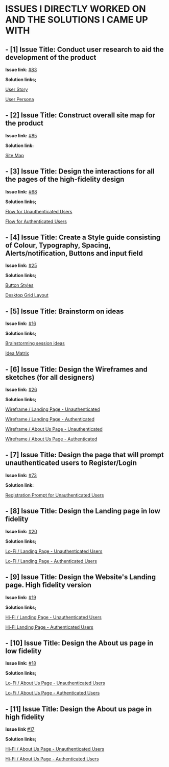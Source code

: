 # ISSUES I DIRECTLY WORKED ON AND THE SOLUTIONS I CAME UP WITH

## - [1] Issue Title: Conduct user research to aid the development of the product

**Issue link**: [#83](https://github.com/zuri-training/Team-100_AnimaLib/issues/83)

**Solution links;** 

[User Story](https://www.figma.com/file/VLaolzmNxT8lx7uBMsYVMz/Team-100_AnimaLib?node-id=2712%3A62896)

[User Persona](https://www.figma.com/file/VLaolzmNxT8lx7uBMsYVMz/Team-100_AnimaLib?node-id=2880%3A29147)


## - [2] Issue Title: Construct overall site map for the product

**Issue link:** [#85](https://github.com/zuri-training/Team-100_AnimaLib/issues/85) 

**Solution link:** 

[Site Map](https://www.figma.com/file/VLaolzmNxT8lx7uBMsYVMz/Team-100_AnimaLib?node-id=2730%3A47580)


## - [3] Issue Title: Design the interactions for all the pages of the high-fidelity design

**Issue link:** [#68](https://github.com/zuri-training/Team-100_AnimaLib/issues/68)

**Solution links;**

[Flow for Unauthenticated Users](https://www.figma.com/proto/VLaolzmNxT8lx7uBMsYVMz/Team-100_AnimaLib?node-id=2712%3A29511&viewport=704%2C167%2C0.02&scaling=scale-down&starting-point-node-id=2712%3A88887&show-proto-sidebar=1)

[Flow for Authenticated Users](https://www.figma.com/proto/VLaolzmNxT8lx7uBMsYVMz/Team-100_AnimaLib?node-id=2712%3A29511&viewport=704%2C167%2C0.02&scaling=scale-down&starting-point-node-id=2712%3A87770&show-proto-sidebar=1)


## - [4] Issue Title: Create a Style guide consisting of Colour, Typography, Spacing, Alerts/notification, Buttons and input field

**Issue link:** [#25](https://github.com/zuri-training/Team-100_AnimaLib/issues/25)

**Solution links;** 

[Button Styles](https://www.figma.com/file/VLaolzmNxT8lx7uBMsYVMz/Team-100_AnimaLib?node-id=146%3A2364)

[Desktop Grid Layout](https://www.figma.com/file/VLaolzmNxT8lx7uBMsYVMz/Team-100_AnimaLib?node-id=3524%3A19408)


## - [5] Issue Title: Brainstorm on ideas

**Issue link:** [#16](https://github.com/zuri-training/Team-100_AnimaLib/issues/16)

**Solution links;**

[Brainstorming session ideas](https://www.figma.com/file/VLaolzmNxT8lx7uBMsYVMz/Team-100_AnimaLib?node-id=2880%3A27332)

[Idea Matrix](https://www.figma.com/file/VLaolzmNxT8lx7uBMsYVMz/Team-100_AnimaLib?node-id=2730%3A47674)


## - [6] Issue Title: Design the Wireframes and sketches (for all designers)

**Issue link:** [#26](https://github.com/zuri-training/Team-100_AnimaLib/issues/26)

**Solution links;**

[Wireframe / Landing Page - Unauthenticated](https://www.figma.com/file/VLaolzmNxT8lx7uBMsYVMz/Team-100_AnimaLib?node-id=2882%3A25466)

[Wireframe / Landing Page - Authenticated](https://www.figma.com/file/VLaolzmNxT8lx7uBMsYVMz/Team-100_AnimaLib?node-id=2882%3A25336)

[Wireframe / About Us Page - Unauthenticated](https://www.figma.com/file/VLaolzmNxT8lx7uBMsYVMz/Team-100_AnimaLib?node-id=2882%3A25597)

[Wireframe / About Us Page - Authenticated](https://www.figma.com/file/VLaolzmNxT8lx7uBMsYVMz/Team-100_AnimaLib?node-id=2882%3A25723)


## - [7] Issue Title: Design the page that will prompt unauthenticated users to Register/Login

**Issue link:** [#73](https://github.com/zuri-training/Team-100_AnimaLib/issues/73)

**Solution link:** 

[Registration Prompt for Unauthenticated Users](https://www.figma.com/file/VLaolzmNxT8lx7uBMsYVMz/Team-100_AnimaLib?node-id=2849%3A31210)


## - [8] Issue Title: Design the Landing page in low fidelity

**Issue link:** [#20](https://github.com/zuri-training/Team-100_AnimaLib/issues/20)

**Solution links;**

[Lo-Fi / Landing Page - Unauthenticated Users](https://www.figma.com/file/VLaolzmNxT8lx7uBMsYVMz/Team-100_AnimaLib?node-id=2882%3A17964)

[Lo-Fi / Landing Page - Authenticated Users](https://www.figma.com/file/VLaolzmNxT8lx7uBMsYVMz/Team-100_AnimaLib?node-id=2882%3A18188)


## - [9] Issue Title: Design the Website's Landing page. High fidelity version

**Issue link:** [#19](https://github.com/zuri-training/Team-100_AnimaLib/issues/19)

**Solution links;**

[Hi-Fi / Landing Page - Unauthenticated Users](https://www.figma.com/file/VLaolzmNxT8lx7uBMsYVMz/Team-100_AnimaLib?node-id=2712%3A88887)

[Hi-Fi Landing Page - Authenticated Users](https://www.figma.com/file/VLaolzmNxT8lx7uBMsYVMz/Team-100_AnimaLib?node-id=2712%3A87770)


## - [10] Issue Title: Design the About us page in low fidelity

**Issue link:** [#18](https://github.com/zuri-training/Team-100_AnimaLib/issues/18)

**Solution links;** 

[Lo-Fi / About Us Page - Unauthenticated Users](https://www.figma.com/file/VLaolzmNxT8lx7uBMsYVMz/Team-100_AnimaLib?node-id=2882%3A18424)

[Lo-Fi / About Us Page - Authenticated Users](https://www.figma.com/file/VLaolzmNxT8lx7uBMsYVMz/Team-100_AnimaLib?node-id=2882%3A18549)


## - [11] Issue Title: Design the About us page in high fidelity

**Issue link** [#17](https://github.com/zuri-training/Team-100_AnimaLib/issues/17)

**Solution links;**

[Hi-Fi / About Us Page - Unauthenticated Users](https://www.figma.com/file/VLaolzmNxT8lx7uBMsYVMz/Team-100_AnimaLib?node-id=2712%3A92752)

[Hi-Fi / About Us Page - Authenticated Users](https://www.figma.com/file/VLaolzmNxT8lx7uBMsYVMz/Team-100_AnimaLib?node-id=2882%3A18549)
